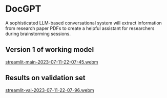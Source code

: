 # DocGPT
A sophisticated LLM-based conversational system will extract information from research paper PDFs to create a helpful assistant for researchers during brainstorming sessions.

## Version 1 of working model

[streamlit-main-2023-07-11-22-07-45.webm](https://github.com/sankarapusamhith/DocGPT/assets/58435062/ca246543-ce01-49fb-bb17-3edd8e727d1b)

## Results on validation set

[streamlit-val-2023-07-11-22-07-96.webm](https://github.com/sankarapusamhith/DocGPT/assets/58435062/4db19642-1fa2-494a-a436-5621669a1ef0)
